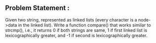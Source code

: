 Problem Statement :
-------------------
Given two string, represented as linked lists (every character is a node->data in the linked list). Write a function compare() that works similar to strcmp(), i.e., it returns 0 if both strings are same, 1 if first linked list is lexicographically greater, and -1 if second is lexicographically greater.
